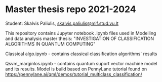 # Master thesis repo 2021-2024

Student: Skalvis Paliulis, skalvis.paliulis@mif.stud.vu.lt

This repository contains Jupyter notebook .ipynb files 
used in Modelling and data analysis master thesis:
"INVESTIGATION OF CLASSIFICATION ALGORITHMS IN QUANTUM COMPUTING"

Classical algo.ipynb - contains classical classification algorithms` results 

Qsvm_marginlos.ipynb - contains quantum suport vector machine model and its results. Model is build based on PennyLane tutorial found on https://pennylane.ai/qml/demos/tutorial_multiclass_classification/


